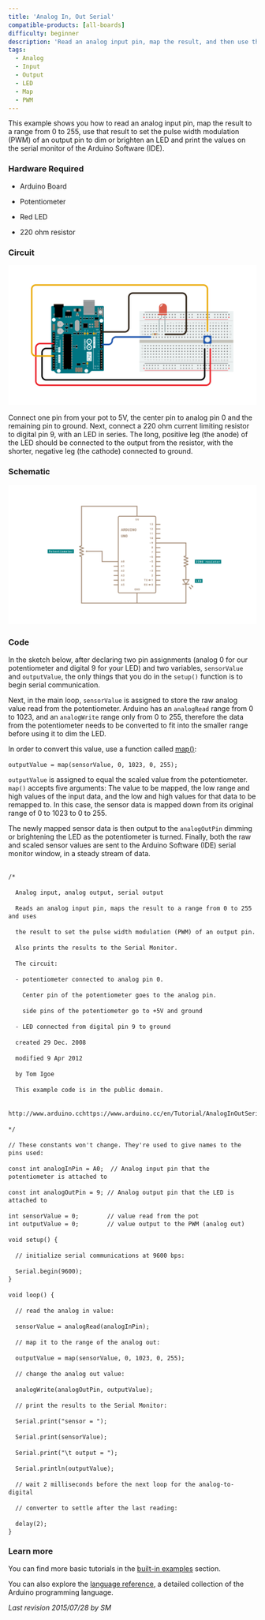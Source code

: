 ```yaml
---
title: 'Analog In, Out Serial'
compatible-products: [all-boards]
difficulty: beginner
description: 'Read an analog input pin, map the result, and then use that data to dim or brighten an LED.'
tags: 
  - Analog
  - Input
  - Output
  - LED
  - Map
  - PWM
---
```


This example shows you how to read an analog input pin, map the result to a range from 0 to 255, use that result to set the pulse width modulation (PWM) of an output pin to dim or brighten an LED and print the values on the serial monitor of the Arduino Software (IDE).

### Hardware Required

- Arduino Board

- Potentiometer

- Red LED

- 220 ohm resistor

### Circuit

![](assets/circuit.png)


Connect one pin from your pot to 5V, the center pin to analog pin 0 and the remaining pin to ground. Next, connect a 220 ohm current limiting resistor to digital pin 9, with an LED in series. The long, positive leg (the anode) of the LED should be connected to the output from the resistor, with the shorter, negative leg (the cathode) connected to ground.

### Schematic

![](assets/schematic.png)

### Code

In the sketch below, after declaring two pin assignments (analog 0 for our potentiometer and digital 9 for your LED)  and two variables, `sensorValue` and `outputValue`,  the only things that you do in the `setup()` function is to begin serial communication.

Next, in the main loop, `sensorValue` is assigned to store the raw analog value read from the potentiometer. Arduino has an `analogRead` range from 0 to 1023, and an `analogWrite` range only from 0 to 255, therefore the data from the potentiometer needs to be converted to fit into the smaller range before using it to dim the LED.

In order to convert this value, use a function called [map()](https://www.arduino.cc/en/Reference/Map):

`outputValue = map(sensorValue, 0, 1023, 0, 255);`

`outputValue` is assigned to equal the scaled value from the potentiometer. `map()` accepts five arguments: The value to be mapped, the low range and high values of the input data, and the low and high values for that data to be remapped to. In this case, the sensor data is mapped down from its original range of 0 to 1023 to 0 to 255.

The newly mapped sensor data is then output to the `analogOutPin` dimming or brightening the LED as the potentiometer is turned. Finally, both the raw and scaled sensor values are sent to the Arduino Software (IDE) serial monitor window, in a steady stream of data.

```arduino

/*

  Analog input, analog output, serial output

  Reads an analog input pin, maps the result to a range from 0 to 255 and uses

  the result to set the pulse width modulation (PWM) of an output pin.

  Also prints the results to the Serial Monitor.

  The circuit:

  - potentiometer connected to analog pin 0.

    Center pin of the potentiometer goes to the analog pin.

    side pins of the potentiometer go to +5V and ground

  - LED connected from digital pin 9 to ground

  created 29 Dec. 2008

  modified 9 Apr 2012

  by Tom Igoe

  This example code is in the public domain.

  http://www.arduino.cchttps://www.arduino.cc/en/Tutorial/AnalogInOutSerial

*/

// These constants won't change. They're used to give names to the pins used:

const int analogInPin = A0;  // Analog input pin that the potentiometer is attached to

const int analogOutPin = 9; // Analog output pin that the LED is attached to

int sensorValue = 0;        // value read from the pot
int outputValue = 0;        // value output to the PWM (analog out)

void setup() {

  // initialize serial communications at 9600 bps:

  Serial.begin(9600);
}

void loop() {

  // read the analog in value:

  sensorValue = analogRead(analogInPin);

  // map it to the range of the analog out:

  outputValue = map(sensorValue, 0, 1023, 0, 255);

  // change the analog out value:

  analogWrite(analogOutPin, outputValue);

  // print the results to the Serial Monitor:

  Serial.print("sensor = ");

  Serial.print(sensorValue);

  Serial.print("\t output = ");

  Serial.println(outputValue);

  // wait 2 milliseconds before the next loop for the analog-to-digital

  // converter to settle after the last reading:

  delay(2);
}
```

### Learn more

You can find more basic tutorials in the [built-in examples](/built-in-examples) section.

You can also explore the [language reference](https://www.arduino.cc/reference/en/), a detailed collection of the Arduino programming language.

*Last revision 2015/07/28 by SM*